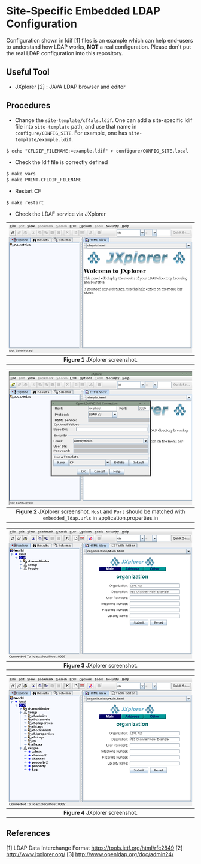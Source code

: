 Site-Specific Embedded LDAP Configuration
===

Configuration shown in ldif [1] files is an example which can help end-users to understand how LDAP works, **NOT**  a real configuration. Please don't put the real LDAP configuration into this repository. 

## Useful Tool

* JXplorer [2] : JAVA LDAP browser and editor


## Procedures

* Change the `site-template/cf4als.ldif`. One can add a site-specific ldif file into `site-template` path, and use that name in `configure/CONFIG_SITE`. For example, one has `site-template/example.ldif`. 
```
$ echo "CFLDIF_FILENAME:=example.ldif" > configure/CONFIG_SITE.local
```
* Check the ldif file is correctly defined
```
$ make vars
$ make PRINT.CFLDIF_FILENAME
```
* Restart CF 
```
$ make restart
```

* Check the LDAF service via JXplorer


|![JXplorer Step1](pictures/jxplorer01.png)|
| :---: |
|**Figure 1** JXplorer screenshot. |


|![JXplorer Step2](pictures/jxplorer02.png)|
| :---: |
|**Figure 2** JXplorer screenshot. `Host` and `Port` should be matched with `embedded_ldap.urls` in application.properties.in  |


|![JXplorer Step3](pictures/jxplorer03.png)|
| :---: |
|**Figure 3** JXplorer screenshot. |



|![JXplorer Step4](pictures/jxplorer04.png)|
| :---: |
|**Figure 4** JXplorer screenshot. |






## References
[1] LDAP Data Interchange Format https://tools.ietf.org/html/rfc2849
[2] http://www.jxplorer.org/
[3] http://www.openldap.org/doc/admin24/
